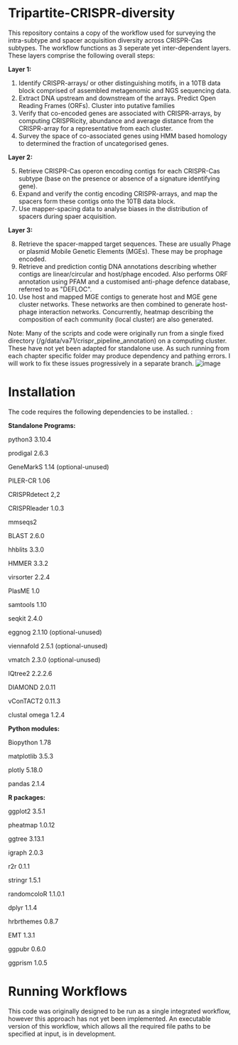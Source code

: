 # Tripartite-CRISPR-diversity
This repository contains a copy of the workflow used for surveying the intra-subtype and spacer acquisition diversity across CRISPR-Cas subtypes. The workflow functions as 3 seperate yet inter-dependent layers. These layers comprise the following overall steps:

**Layer 1:**
1. Identify CRISPR-arrays/ or other distinguishing motifs, in a 10TB data block comprised of assembled metagenomic and NGS sequencing data.
2. Extract DNA upstream and downstream of the arrays. Predict Open Reading Frames (ORFs). Cluster into putative families
3. Verify that co-encoded genes are associated with CRISPR-arrays, by computing CRISPRicity, abundance and average distance from the CRISPR-array for a representative from each cluster.
4. Survey the space of co-associated genes using HMM based homology to determined the fraction of uncategorised genes.

**Layer 2:**

5. Retrieve CRISPR-Cas operon encoding contigs for each CRISPR-Cas subtype (base on the presence or absence of a signature identifying gene).
6. Expand and verify the contig encoding CRISPR-arrays, and map the spacers form these contigs onto the 10TB data block.
7. Use mapper-spacing data to analyse biases in the distribution of spacers during spaer acquisition.

**Layer 3:**

8. Retrieve the spacer-mapped target sequences. These are usually Phage or plasmid Mobile Genetic Elements (MGEs). These may be prophage encoded.
9. Retrieve and prediction contig DNA annotations describing whether contigs are linear/circular and host/phage encoded. Also performs ORF annotation using PFAM and a customised anti-phage defence database, referred to as "DEFLOC".
10. Use host and mapped MGE contigs to generate host and MGE gene cluster networks. These networks are then combined to generate host-phage interaction networks. Concurrently, heatmap describing the composition of each community (local cluster) are also generated.

Note: Many of the scripts and code were originally run from a single fixed directory (/g/data/va71/crispr_pipeline_annotation) on a computing cluster. These have not yet been adapted for standalone use. As such running from each chapter specific folder may produce dependency and pathing errors. I will work to fix these issues progressively in a separate branch.
![image](https://github.com/user-attachments/assets/fb1c04dc-6cf1-4c80-9c6c-347d942e59e4)

# Installation

The code requires the following dependencies to be installed. :

**Standalone Programs:**

python3		3.10.4

prodigal	 2.6.3

GeneMarkS	 1.14	(optional-unused)

PILER-CR	 1.06

CRISPRdetect	 2,2

CRISPRleader	 1.0.3

mmseqs2

BLAST  2.6.0

hhblits	 3.3.0

HMMER	 3.3.2

virsorter	 2.2.4

PlasME	 1.0

samtools	 1.10

seqkit	 2.4.0

eggnog	 2.1.10	(optional-unused)

viennafold	 2.5.1	(optional-unused)

vmatch	 2.3.0 (optional-unused)

IQtree2	 2.2.2.6

DIAMOND  2.0.11

vConTACT2	 0.11.3

clustal omega	 1.2.4

**Python modules:**

Biopython	 1.78	

matplotlib  3.5.3

plotly	 5.18.0

pandas	 2.1.4

**R packages:**

ggplot2	  3.5.1

pheatmap	 1.0.12

ggtree	 3.13.1

igraph	 2.0.3

r2r	 0.1.1

stringr	 1.5.1

randomcoloR	 1.1.0.1

dplyr	 1.1.4

hrbrthemes	 0.8.7

EMT	 1.3.1

ggpubr  0.6.0

ggprism  1.0.5




# Running Workflows

This code was originally designed to be run as a single integrated workflow, however this approach has not yet been implemented. An executable version of this workflow, which allows all the required file paths to be specified at input, is in development.
